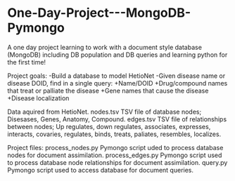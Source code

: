# One-Day-Project---MongoDB-Pymongo
A one day project learning to work with a document style database (MongoDB) including DB population and DB queries and learning python for the first time!

Project goals:
-Build a database to model HetioNet
-Given disease name or disease DOID, find in a single query:
  +Name/DOID
  +Drug/compound names that treat or palliate the disease
  +Gene names that cause the disease
  +Disease localization


Data aquired from HetioNet.
<file> nodes.tsv
  TSV file of database nodes; Disesases, Genes, Anatomy, Compound.
<file> edges.tsv
  TSV file of relationships between nodes; Up regulates, down regulates, associates, expresses, interacts, covaries, regulates, binds, treats, paliates, resembles, localizes.
  
Project files:
<file> process_nodes.py
  Pymongo script uded to process database nodes for document assimilation.
<file> process_edges.py
  Pymongo script used to process database node relationships for document assimilation.
<file> query.py
  Pymongo script used to access database for document queries.
